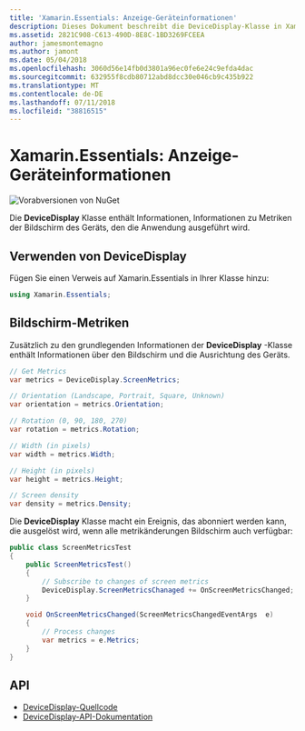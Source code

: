 ```yaml
---
title: 'Xamarin.Essentials: Anzeige-Geräteinformationen'
description: Dieses Dokument beschreibt die DeviceDisplay-Klasse in Xamarin.Essentials, Bildschirm-Metriken für das Gerät bereitgestellt, auf denen die Anwendung ausgeführt wird.
ms.assetid: 2821C908-C613-490D-8E8C-1BD3269FCEEA
author: jamesmontemagno
ms.author: jamont
ms.date: 05/04/2018
ms.openlocfilehash: 3060d56e14fb0d3801a96ec0fe6e24c9efda4dac
ms.sourcegitcommit: 632955f8cdb80712abd8dcc30e046cb9c435b922
ms.translationtype: MT
ms.contentlocale: de-DE
ms.lasthandoff: 07/11/2018
ms.locfileid: "38816515"
---
```

# <a name="xamarinessentials-device-display-information"></a>Xamarin.Essentials: Anzeige-Geräteinformationen

![Vorabversionen von NuGet](~/media/shared/pre-release.png)

Die **DeviceDisplay** Klasse enthält Informationen, Informationen zu Metriken der Bildschirm des Geräts, den die Anwendung ausgeführt wird.

## <a name="using-devicedisplay"></a>Verwenden von DeviceDisplay

Fügen Sie einen Verweis auf Xamarin.Essentials in Ihrer Klasse hinzu:

```csharp
using Xamarin.Essentials;
```

## <a name="screen-metrics"></a>Bildschirm-Metriken

Zusätzlich zu den grundlegenden Informationen der **DeviceDisplay** -Klasse enthält Informationen über den Bildschirm und die Ausrichtung des Geräts.

```csharp
// Get Metrics
var metrics = DeviceDisplay.ScreenMetrics;

// Orientation (Landscape, Portrait, Square, Unknown)
var orientation = metrics.Orientation;

// Rotation (0, 90, 180, 270)
var rotation = metrics.Rotation;

// Width (in pixels)
var width = metrics.Width;

// Height (in pixels)
var height = metrics.Height;

// Screen density
var density = metrics.Density;
```

Die **DeviceDisplay** Klasse macht ein Ereignis, das abonniert werden kann, die ausgelöst wird, wenn alle metrikänderungen Bildschirm auch verfügbar:

```csharp
public class ScreenMetricsTest
{
    public ScreenMetricsTest()
    {
        // Subscribe to changes of screen metrics
        DeviceDisplay.ScreenMetricsChanaged += OnScreenMetricsChanged;
    }

    void OnScreenMetricsChanged(ScreenMetricsChangedEventArgs  e)
    {
        // Process changes
        var metrics = e.Metrics;
    }
}
```

## <a name="api"></a>API

- [DeviceDisplay-Quellcode](https://github.com/xamarin/Essentials/tree/master/Xamarin.Essentials/DeviceDisplay)
- [DeviceDisplay-API-Dokumentation](xref:Xamarin.Essentials.DeviceDisplay)
